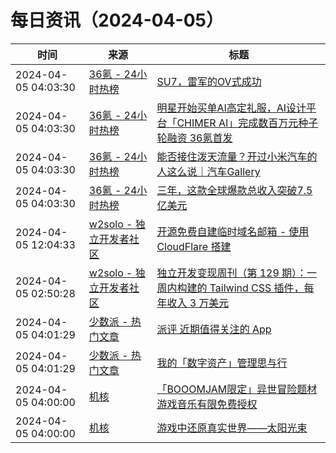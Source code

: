﻿# 每日资讯（2024-04-05）

|时间|来源|标题|
|---|---|---|
|2024-04-05 04:03:30|[36氪 - 24小时热榜](https://rss.mifaw.com/articles/5c8bb11a3c41f61efd36683e/5c91d2e23882afa09dff4901)|[SU7，雷军的OV式成功](https://36kr.com/p/2717588227426048)|
|2024-04-05 04:03:30|[36氪 - 24小时热榜](https://rss.mifaw.com/articles/5c8bb11a3c41f61efd36683e/5c91d2e23882afa09dff4901)|[明星开始买单AI高定礼服，AI设计平台「CHIMER AI」完成数百万元种子轮融资 36氪首发](https://36kr.com/p/2714710889183367)|
|2024-04-05 04:03:30|[36氪 - 24小时热榜](https://rss.mifaw.com/articles/5c8bb11a3c41f61efd36683e/5c91d2e23882afa09dff4901)|[能否接住泼天流量？开过小米汽车的人这么说｜汽车Gallery](https://36kr.com/p/2717281219737735)|
|2024-04-05 04:03:30|[36氪 - 24小时热榜](https://rss.mifaw.com/articles/5c8bb11a3c41f61efd36683e/5c91d2e23882afa09dff4901)|[三年，这款全球爆款总收入突破7.5亿美元](https://36kr.com/p/2717749440411778)|
|2024-04-05 12:04:33|[w2solo - 独立开发者社区](https://w2solo.com/topics/feed)|[开源免费自建临时域名邮箱 - 使用 CloudFlare 搭建](https://w2solo.com/topics/4533)|
|2024-04-05 02:50:28|[w2solo - 独立开发者社区](https://w2solo.com/topics/feed)|[独立开发变现周刊（第 129 期）：一周内构建的 Tailwind CSS 插件，每年收入 3 万美元](https://w2solo.com/topics/4532)|
|2024-04-05 04:01:29|[少数派 - 热门文章](https://rss.mifaw.com/articles/5c8bb11a3c41f61efd36683e/5c92450e3882afa09dff5928)|[派评 近期值得关注的 App](https://sspai.com/post/87733)|
|2024-04-05 04:01:29|[少数派 - 热门文章](https://rss.mifaw.com/articles/5c8bb11a3c41f61efd36683e/5c92450e3882afa09dff5928)|[我的「数字资产」管理思与行](https://sspai.com/post/87694)|
|2024-04-05 04:00:00|[机核](https://www.gcores.com/rss)|[「BOOOMJAM限定」异世冒险题材游戏音乐有限免费授权](https://www.gcores.com/videos/179862)|
|2024-04-05 04:00:00|[机核](https://www.gcores.com/rss)|[游戏中还原真实世界——太阳光束](https://www.gcores.com/articles/179710)|
